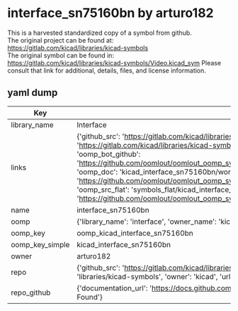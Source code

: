 # interface_sn75160bn by arturo182  
This is a harvested standardized copy of a symbol from github.  
The original project can be found at:  
https://gitlab.com/kicad/libraries/kicad-symbols  
The original symbol can be found in:
https://gitlab.com/kicad/libraries/kicad-symbols/Video.kicad_sym
Please consult that link for additional, details, files, and license information.  
## yaml dump  
| Key | Value |  
| --- | --- |  
| library_name | Interface |  
| links | {'github_src': 'https://gitlab.com/kicad/libraries/kicad-symbols/Video.kicad_sym', 'github_src_repo': 'https://gitlab.com/kicad/libraries/kicad-symbols', 'oomp_bot': 'kicad_interface_sn75160bn/working', 'oomp_bot_github': 'https://github.com/oomlout/oomlout_oomp_symbol_bot/tree/main/kicad_interface_sn75160bn/working', 'oomp_doc': 'kicad_interface_sn75160bn/working', 'oomp_doc_github': 'https://github.com/oomlout/oomlout_oomp_symbol_doc/tree/main/kicad_interface_sn75160bn/working', 'oomp_src_flat': 'symbols_flat/kicad_interface_sn75160bn/working', 'oomp_src_flat_github': 'https://github.com/oomlout/oomlout_oomp_symbol_src/tree/main/kicad_interface_sn75160bn/working'} |  
| name | interface_sn75160bn |  
| oomp | {'library_name': 'interface', 'owner_name': 'kicad', 'symbol_name': 'interface_sn75160bn'} |  
| oomp_key | oomp_kicad_interface_sn75160bn |  
| oomp_key_simple | kicad_interface_sn75160bn |  
| owner | arturo182 |  
| repo | {'github_src': 'https://gitlab.com/kicad/libraries/kicad-symbols/Video.kicad_sym', 'name': 'libraries/kicad-symbols', 'owner': 'kicad', 'url': 'https://gitlab.com/kicad/libraries/kicad-symbols'} |  
| repo_github | {'documentation_url': 'https://docs.github.com/rest/repos/repos#get-a-repository', 'message': 'Not Found'} |  

